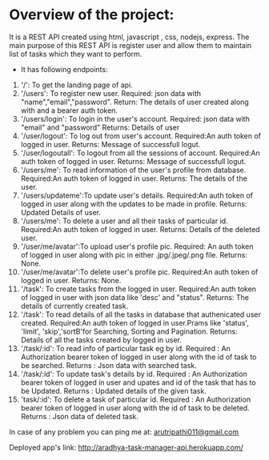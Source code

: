 # Overview of the project:
It is a REST API created using html, javascript , css, nodejs, express. The main purpose of this REST API is register user and allow them to maintain list of tasks which they want to perform. 
 - It has following endpoints:  
 1. '/':	            To get the landing page of api.
 2. '/users':         To register new user.
                      Required: json data with "name","email","password".
                      Return: The details of user created along with and a bearer auth token.
 3. '/users/login':    To login in the user's account.
                      Required: json data with "email" and "password"
                      Returns: Details of user
 4. '/user/logout':    To log out from user's account.
                      Required:An auth token of logged in user.
                      Returns: Message of successfull logut.
 5. '/user/logoutall': To logout from all the sessions of account.
                        Required:An auth token of logged in user.
                        Returns: Message of successfull logut.
 6. '/users/me':    	 To read information of the user's profile from database.
                       Required:An auth token of logged in user.
                       Returns: The details of the user.
 7. '/users/updateme':To update user's details.
                    Required:An auth token of logged in user along with the updates to be made in profile.
                    Returns: Updated Details of user.
 8. '/users/me':	   To delete a user and all their tasks of particular id.
                     Required:An auth token of logged in user.
                     Returns: Details of the deleted user.
 9. '/user/me/avatar':To upload user's profile pic.
                     Required: An auth token of logged in user along with pic in either .jpg/.jpeg/.png file.
                     Returns: None.
 10. '/user/me/avatar':To delete user's profile pic.
                    Required:An auth token of logged in user.
                     Returns: None.
 11. '/task':         To create tasks from the logged in user.
                     Required:An auth token of logged in user with json data like 'desc' and "status".
                     Returns: The details of currently created task.
 12. '/task':         To read details of all the tasks in database that authenicated user created.
                    Required:An auth token of logged in user.Prams like 'status', 'limit', 'skip','sortB'for Searching, Sorting and Pagination.
                     Returns: Details of all the tasks created by logged in user.
 13. '/task/:id':	    To read info of particular task eg by id.
                     Required : An Authorization bearer token of logged in user along with the id of task to be searched.
                     Returns : Json data with searched task.
 14. '/task/:id':     To update task's details by id.
                      Required : An Authorization bearer token of logged in user and upates and id of the task that has to be Updated.
                      Returns : Updated details of the given task.
 15. 'task/:id':      To delete a task of particular id.
                      Required : An Authorization bearer token of logged in user along with the id of task to be deleted.
                      Returns : Json data of deleted task.

In case of any problem you can ping me at: arutripathi011@gmail.com

Deployed app's link: http://aradhya-task-manager-api.herokuapp.com/
